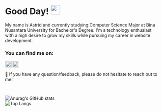 # Good Day! <img src="https://raw.githubusercontent.com/MartinHeinz/MartinHeinz/master/wave.gif" width="30px">
My name is Astrid and currently studying Computer Science Major at Bina Nusantara University for Bachelor's Degree. I'm a technology enthusiast with a high desire to grow my skills while pursuing my career in website development.

### You can find me on:
<a href="https://www.linkedin.com/in/astrid-dewi-rana-418a60194/"><img align="left" src="https://raw.githubusercontent.com/yushi1007/yushi1007/main/images/linkedin.svg" alt="Yu Shi | LinkedIn" width="21px"/></a>
<a href="https://instagram.com/astriddwrn"><img align="left" src="https://raw.githubusercontent.com/yushi1007/yushi1007/main/images/instagram.svg" alt="Yu Shi | Instagram" width="21px"/></a>
</br>
<br>
💬 If you have any question/feedback, please do not hesitate to reach out to me!

<br>

![Anurag's GitHub stats](https://github-readme-stats.vercel.app/api?username=astriddwrn&show_icons=true&layout=compact)</br>
![Top Langs](https://github-readme-stats.vercel.app/api/top-langs/?username=astriddwrn&layout=compact)

